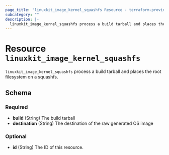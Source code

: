 ```yaml
---
page_title: "linuxkit_image_kernel_squashfs Resource - terraform-provider-linuxkit"
subcategory: ""
description: |-
  linuxkit_image_kernel_squashfs process a build tarball and places the root filesystem on a squashfs.
---
```


# Resource `linuxkit_image_kernel_squashfs`

`linuxkit_image_kernel_squashfs` process a build tarball and places the root filesystem on a squashfs.



## Schema

### Required

- **build** (String) The build tarball
- **destination** (String) The destination of the raw generated OS image

### Optional

- **id** (String) The ID of this resource.


